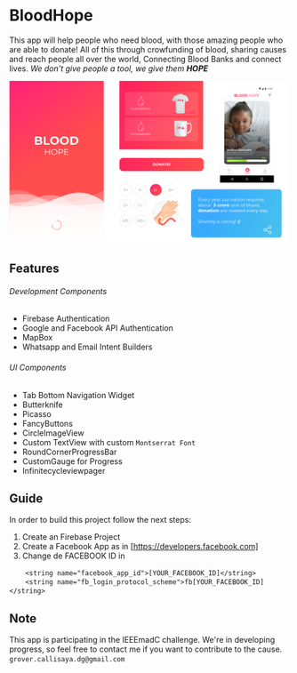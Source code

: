 # BloodHope

This app will help people who need blood, with those amazing people who are able to donate! All of this through crowfunding of blood, sharing causes and reach people all over the world, Connecting Blood Banks and connect lives. _We don't give people a tool, we give them **HOPE**_

<img src="images/artbloodhope.png" >

## Features

######  Development Components
- Firebase Authentication
- Google and Facebook API Authentication
- MapBox 
- Whatsapp and Email Intent Builders


######  UI Components 
- Tab Bottom Navigation Widget
- Butterknife
- Picasso 
- FancyButtons 
- CircleImageView
- Custom TextView with custom `Montserrat Font`
- RoundCornerProgressBar
- CustomGauge for Progress
- Infinitecycleviewpager



## Guide

In order to build this project follow the next steps:
1. Create an Firebase Project
2. Create a Facebook App as in [https://developers.facebook.com]
3. Change de FACEBOOK ID in 

```
    <string name="facebook_app_id">[YOUR_FACEBOOK_ID]</string>
    <string name="fb_login_protocol_scheme">fb[YOUR_FACEBOOK_ID]</string>
```

 

## Note

This app is participating in the IEEEmadC challenge. We're in developing progress, so feel free to contact me if you want to contribute to the cause.
`grover.callisaya.dg@gmail.com`
